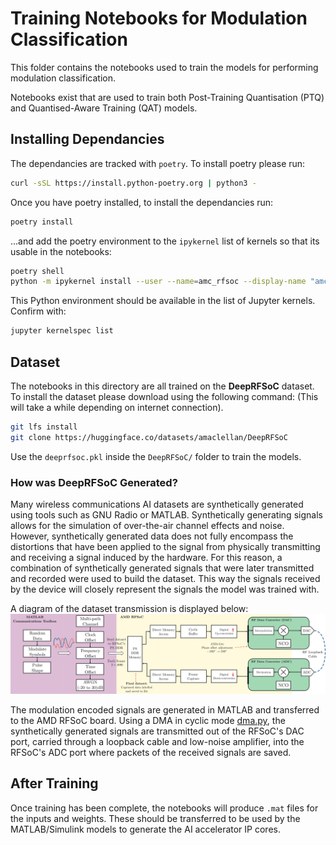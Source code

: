 # Training Notebooks for Modulation Classification

This folder contains the notebooks used to train the models for performing modulation classification.

Notebooks exist that are used to train both Post-Training Quantisation (PTQ) and Quantised-Aware Training (QAT) models.

## Installing Dependancies
The dependancies are tracked with `poetry`. To install poetry please run:
```bash
curl -sSL https://install.python-poetry.org | python3 -
```
Once you have poetry installed, to install the dependancies run:
```bash
poetry install
```

...and add the poetry environment to the `ipykernel` list of kernels so that its usable in the notebooks:

```bash
poetry shell
python -m ipykernel install --user --name=amc_rfsoc --display-name "amc_rfsoc"
```

This Python environment should be available in the list of Jupyter kernels. Confirm with:
```bash
jupyter kernelspec list
```

## Dataset
The notebooks in this directory are all trained on the **DeepRFSoC** dataset. To install the dataset please download using the following command:
(This will take a while depending on internet connection).

```bash
git lfs install 
git clone https://huggingface.co/datasets/amaclellan/DeepRFSoC
```
Use the `deeprfsoc.pkl` inside the `DeepRFSoC/` folder to train the models.

### How was DeepRFSoC Generated?
Many wireless communications AI datasets are synthetically generated using tools such as GNU Radio or MATLAB. Synthetically generating signals allows for the simulation of over-the-air channel effects and noise. However, synthetically generated data does not fully encompass the distortions that have been applied to the signal from physically transmitting and receiving a signal induced by the hardware. For this reason, a combination of synthetically generated signals that were later transmitted and recorded were used to build the dataset. This way the signals received by the device will closely represent the signals the model was trained with.

A diagram of the dataset transmission is displayed below:
![dataset_generation.png](./assets/dataset_generation.png)

The modulation encoded signals are generated in MATLAB and transferred to the AMD RFSoC board. Using a DMA in cyclic mode [dma.py](https://github.com/Xilinx/PYNQ/blob/master/pynq/lib/dma.py), the synthetically generated signals are transmitted out of the RFSoC's DAC port, carried through a loopback cable and low-noise amplifier, into the RFSoC's ADC port where packets of the received signals are saved.

## After Training
Once training has been complete, the notebooks will produce `.mat` files for the inputs and weights. These should be transferred to be used by the MATLAB/Simulink models to generate the AI accelerator IP cores.
